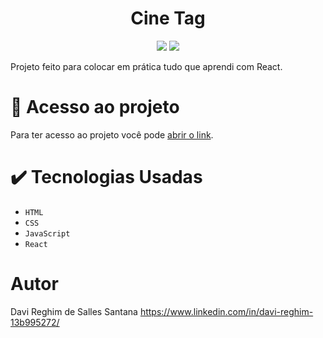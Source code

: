 <h1 align="center">
  Cine Tag
</h1>
<p align="center">
  <img src="https://img.shields.io/badge/STATUS-FINALIZADO-green">
  <img src="https://img.shields.io/github/license/DaviRSS1/cinetag">
</p>
Projeto feito para colocar em prática tudo que aprendi com React.

# 📁 Acesso ao projeto
Para ter acesso ao projeto você pode <a href="https://cinetag-flame-eta.vercel.app/">abrir o link</a>.

# ✔️ Tecnologias Usadas
- ``HTML``
- ``CSS``
- ``JavaScript``
- ``React``
# Autor
Davi Reghim de Salles Santana
https://www.linkedin.com/in/davi-reghim-13b995272/

